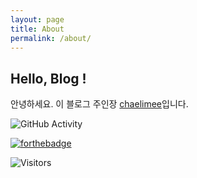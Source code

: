 ```yaml
---
layout: page
title: About
permalink: /about/
---
```


## Hello, Blog !

안녕하세요. 이 블로그 주인장 [chaelimee](https://github.com/chaelimee)입니다.


![GitHub Activity](https://img.shields.io/github/commit-activity/w/chaelimee/chaelimee.github.io)

[![forthebadge](https://forthebadge.com/images/badges/built-with-love.svg)](https://forthebadge.com)


![Visitors](https://visitor-badge.laobi.icu/badge?page_id=chaelimee.chaelimee.github.io)




